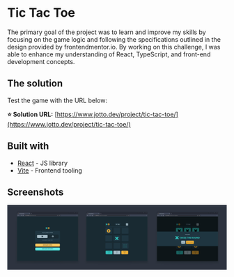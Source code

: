 # Tic Tac Toe

The primary goal of the project was to learn and improve my skills by focusing on the game logic and following the specifications outlined in the design provided by frontendmentor.io. By working on this challenge, I was able to enhance my understanding of React, TypeScript, and front-end development concepts.

## The solution

Test the game with the URL below:

**⭐ Solution URL:** [https://www.jotto.dev/project/tic-tac-toe/](https://www.jotto.dev/project/tic-tac-toe/)

## Built with

- [React](https://reactjs.org/) - JS library
- [Vite](https://vitejs.dev/) - Frontend tooling

## Screenshots
![Screenshot](public/screenshots/tic-tac-toe-screenshot.jpg)
